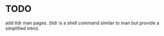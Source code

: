 # TODO 

add tldr man pages. (tldr is a shell command similar to man but provide a simplified intro).
